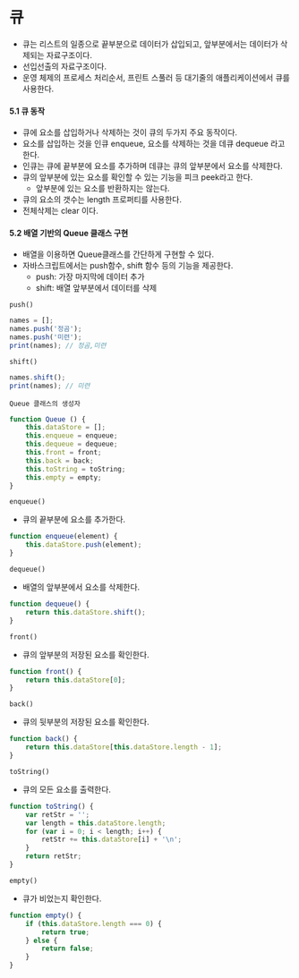 # 큐
- 큐는 리스트의 일종으로 끝부분으로 데이터가 삽입되고, 앞부분에서는 데이터가 삭제되는 자료구조이다.
- 선입선출의 자료구조이다.
- 운영 체제의 프로세스 처리순서, 프린트 스풀러 등 대기줄의 애플리케이션에서 큐를 사용한다.

#### 5.1 큐 동작
- 큐에 요소를 삽입하거나 삭제하는 것이 큐의 두가지 주요 동작이다.
- 요소를 삽입하는 것을 인큐 enqueue, 요소를 삭제하는 것을 데큐 dequeue 라고 한다.
- 인큐는 큐에 끝부분에 요소를 추가하며 데큐는 큐의 앞부분에서 요소를 삭제한다.
- 큐의 앞부분에 있는 요소를 확인할 수 있는 기능을 피크 peek라고 한다.
    - 앞부분에 있는 요소를 반환하지는 않는다.
- 큐의 요소의 갯수는 length 프로퍼티를 사용한다.
- 전체삭제는 clear 이다.

#### 5.2 배열 기반의 Queue 클래스 구현
- 배열을 이용하면 Queue클래스를 간단하게 구현할 수 있다.
- 자바스크립트에서는 push함수, shift 함수 등의 기능을 제공한다.
    - push: 가장 마지막에 데이터 추가
    - shift: 배열 앞부분에서 데이터를 삭제
   
`push()`
```javascript
names = [];
names.push('정곰');
names.push('미련');
print(names); // 정곰,미련
``` 

`shift()`
```javascript
names.shift();
print(names); // 미련
```

`Queue 클래스의 생성자`
```javascript
function Queue () {
    this.dataStore = [];
    this.enqueue = enqueue;
    this.dequeue = dequeue;
    this.front = front;
    this.back = back;
    this.toString = toString;
    this.empty = empty;
}
```

`enqueue()`
- 큐의 끝부분에 요소를 추가한다.
```javascript
function enqueue(element) {
    this.dataStore.push(element);
}
```

`dequeue()`
- 배열의 앞부분에서 요소를 삭제한다.
```javascript
function dequeue() {
    return this.dataStore.shift();
}
```

`front()`
- 큐의 앞부분의 저장된 요소를 확인한다.
```javascript
function front() {
    return this.dataStore[0];
}
```

`back()`
- 큐의 뒷부분의 저장된 요소를 확인한다.
```javascript
function back() {
    return this.dataStore[this.dataStore.length - 1];
}
```

`toString()`
- 큐의 모든 요소를 출력한다.
```javascript
function toString() {
    var retStr = '';
    var length = this.dataStore.length;
    for (var i = 0; i < length; i++) {
        retStr += this.dataStore[i] + '\n';
    }
    return retStr;
}
```

`empty()`
- 큐가 비었는지 확인한다.
```javascript
function empty() {
    if (this.dataStore.length === 0) {
        return true;
    } else {
        return false;
    }
}
```
